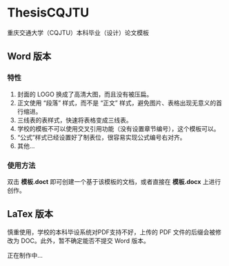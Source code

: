 # ThesisCQJTU
重庆交通大学（CQJTU）本科毕业（设计）论文模板

## Word 版本

### 特性
1. 封面的 LOGO 换成了高清大图，而且没有被压扁。
2. 正文使用 “段落” 样式，而不是 “正文” 样式，避免图片、表格出现无意义的首行缩进。
3. 三线表的表样式，快速将表格变成三线表。
4. 学校的模板不可以使用交叉引用功能（没有设置章节编号），这个模板可以。
5. “公式”样式已经设置好了制表位，很容易实现公式编号右对齐。
6. 其他...

### 使用方法

双击 **模板.doct** 即可创建一个基于该模板的文档，或者直接在 **模板.docx** 上进行创作。

## LaTex 版本
慎重使用，学校的本科毕设系统对PDF支持不好，上传的 PDF 文件的后缀会被修改为 DOC。此外，暂不确定能否不提交 Word 版本。

正在制作中...
